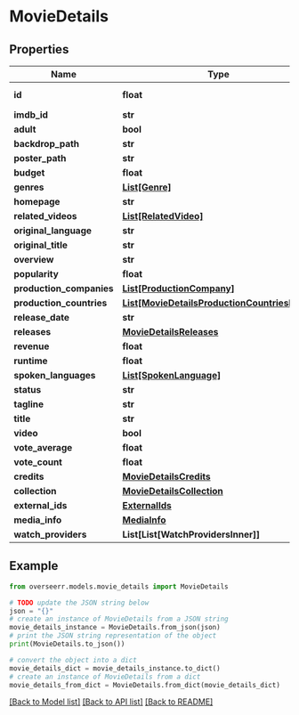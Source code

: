 # MovieDetails


## Properties

Name | Type | Description | Notes
------------ | ------------- | ------------- | -------------
**id** | **float** |  | [optional] [readonly] 
**imdb_id** | **str** |  | [optional] 
**adult** | **bool** |  | [optional] 
**backdrop_path** | **str** |  | [optional] 
**poster_path** | **str** |  | [optional] 
**budget** | **float** |  | [optional] 
**genres** | [**List[Genre]**](Genre.md) |  | [optional] 
**homepage** | **str** |  | [optional] 
**related_videos** | [**List[RelatedVideo]**](RelatedVideo.md) |  | [optional] 
**original_language** | **str** |  | [optional] 
**original_title** | **str** |  | [optional] 
**overview** | **str** |  | [optional] 
**popularity** | **float** |  | [optional] 
**production_companies** | [**List[ProductionCompany]**](ProductionCompany.md) |  | [optional] 
**production_countries** | [**List[MovieDetailsProductionCountriesInner]**](MovieDetailsProductionCountriesInner.md) |  | [optional] 
**release_date** | **str** |  | [optional] 
**releases** | [**MovieDetailsReleases**](MovieDetailsReleases.md) |  | [optional] 
**revenue** | **float** |  | [optional] 
**runtime** | **float** |  | [optional] 
**spoken_languages** | [**List[SpokenLanguage]**](SpokenLanguage.md) |  | [optional] 
**status** | **str** |  | [optional] 
**tagline** | **str** |  | [optional] 
**title** | **str** |  | [optional] 
**video** | **bool** |  | [optional] 
**vote_average** | **float** |  | [optional] 
**vote_count** | **float** |  | [optional] 
**credits** | [**MovieDetailsCredits**](MovieDetailsCredits.md) |  | [optional] 
**collection** | [**MovieDetailsCollection**](MovieDetailsCollection.md) |  | [optional] 
**external_ids** | [**ExternalIds**](ExternalIds.md) |  | [optional] 
**media_info** | [**MediaInfo**](MediaInfo.md) |  | [optional] 
**watch_providers** | **List[List[WatchProvidersInner]]** |  | [optional] 

## Example

```python
from overseerr.models.movie_details import MovieDetails

# TODO update the JSON string below
json = "{}"
# create an instance of MovieDetails from a JSON string
movie_details_instance = MovieDetails.from_json(json)
# print the JSON string representation of the object
print(MovieDetails.to_json())

# convert the object into a dict
movie_details_dict = movie_details_instance.to_dict()
# create an instance of MovieDetails from a dict
movie_details_from_dict = MovieDetails.from_dict(movie_details_dict)
```
[[Back to Model list]](../README.md#documentation-for-models) [[Back to API list]](../README.md#documentation-for-api-endpoints) [[Back to README]](../README.md)


